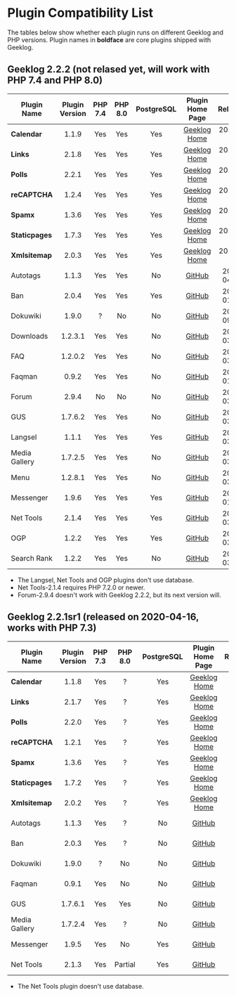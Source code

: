 # Plugin Compatibility List
The tables below show whether each plugin runs on different Geeklog and PHP versions.  Plugin names in **boldface** are core plugins shipped with Geeklog.


## Geeklog 2.2.2 (not relased yet, will work with PHP 7.4 and PHP 8.0) ##
|      Plugin Name|Plugin Version|PHP 7.4|PHP 8.0|PostgreSQL|                                         Plugin Home Page|  Released|
|             ----|         :---:|  :---:|  :---:|     :---:|                                                    :---:|     :---:|
|     **Calendar**|         1.1.9|    Yes|    Yes|       Yes|                  [Geeklog Home](https://www.geeklog.net)|2022-??-??|
|        **Links**|         2.1.8|    Yes|    Yes|       Yes|                  [Geeklog Home](https://www.geeklog.net)|2022-??-??|
|        **Polls**|         2.2.1|    Yes|    Yes|       Yes|                  [Geeklog Home](https://www.geeklog.net)|2022-??-??|
|    **reCAPTCHA**|         1.2.4|    Yes|    Yes|       Yes|                  [Geeklog Home](https://www.geeklog.net)|2022-??-??|
|        **Spamx**|         1.3.6|    Yes|    Yes|       Yes|                  [Geeklog Home](https://www.geeklog.net)|2022-??-??|
|  **Staticpages**|         1.7.3|    Yes|    Yes|       Yes|                  [Geeklog Home](https://www.geeklog.net)|2022-??-??|
|   **Xmlsitemap**|         2.0.3|    Yes|    Yes|       Yes|                  [Geeklog Home](https://www.geeklog.net)|2022-??-??|
|         Autotags|         1.1.3|    Yes|    Yes|        No|    [GitHub](https://github.com/Geeklog-Plugins/autotags)|2020-04-18|
|              Ban|         2.0.4|    Yes|    Yes|       Yes|         [GitHub](https://github.com/Geeklog-Plugins/ban)|2022-01-20|
|         Dokuwiki|         1.9.0|      ?|     No|        No|    [GitHub](https://github.com/Geeklog-Plugins/dokuwiki)|2016-09-18|
|        Downloads|       1.2.3.1|    Yes|    Yes|        No|   [GitHub](https://github.com/Geeklog-Plugins/downloads)|2022-03-08|
|              FAQ|       1.2.0.2|    Yes|    Yes|        No|         [GitHub](https://github.com/Geeklog-Plugins/faq)|2022-03-10|
|           Faqman|         0.9.2|    Yes|    Yes|        No|      [GitHub](https://github.com/Geeklog-Plugins/faqman)|2022-01-18|
|            Forum|         2.9.4|     No|     No|        No|       [GitHub](https://github.com/Geeklog-Plugins/forum)|2020-03-13|
|              GUS|       1.7.6.2|    Yes|    Yes|        No|         [GitHub](https://github.com/Geeklog-Plugins/gus)|2022-03-10|
|          Langsel|         1.1.1|    Yes|    Yes|       Yes|     [GitHub](https://github.com/Geeklog-Plugins/langsel)|2022-03-10|
|    Media Gallery|       1.7.2.5|    Yes|    Yes|        No|[GitHub](https://github.com/Geeklog-Plugins/mediagallery)|2022-03-10|
|             Menu|       1.2.8.1|    Yes|    Yes|        No|        [GitHub](https://github.com/Geeklog-Plugins/menu)|2022-03-10|
|        Messenger|         1.9.6|    Yes|    Yes|       Yes|   [GitHub](https://github.com/Geeklog-Plugins/messenger)|2022-01-18|
|        Net Tools|         2.1.4|    Yes|    Yes|       Yes|    [GitHub](https://github.com/Geeklog-Plugins/nettools)|2022-03-11|
|              OGP|         1.2.2|    Yes|    Yes|       Yes|         [GitHub](https://github.com/Geeklog-Plugins/ogp)|2022-03-10|
|      Search Rank|         1.2.2|    Yes|    Yes|        No|  [GitHub](https://github.com/Geeklog-Plugins/searchrank)|2022-03-08|

* The Langsel, Net Tools and OGP plugins don't use database.
* Net Tools-2.1.4 requires PHP 7.2.0 or newer.
* Forum-2.9.4 doesn't work with Geeklog 2.2.2, but its next version will.

## Geeklog 2.2.1sr1 (released on 2020-04-16, works with PHP 7.3) ##
|      Plugin Name|Plugin Version|PHP 7.3|PHP 8.0|PostgreSQL|                                         Plugin Home Page|  Released|
|             ----|         :---:|  :---:|  :---:|     :---:|                                                    :---:|     :---:|
|     **Calendar**|         1.1.8|    Yes|      ?|       Yes|                  [Geeklog Home](https://www.geeklog.net)|2020-04-16|
|        **Links**|         2.1.7|    Yes|      ?|       Yes|                  [Geeklog Home](https://www.geeklog.net)|2020-04-16|
|        **Polls**|         2.2.0|    Yes|      ?|       Yes|                  [Geeklog Home](https://www.geeklog.net)|2020-04-16|
|    **reCAPTCHA**|         1.2.1|    Yes|      ?|       Yes|                  [Geeklog Home](https://www.geeklog.net)|2020-04-16|
|        **Spamx**|         1.3.6|    Yes|      ?|       Yes|                  [Geeklog Home](https://www.geeklog.net)|2020-04-16|
|  **Staticpages**|         1.7.2|    Yes|      ?|       Yes|                  [Geeklog Home](https://www.geeklog.net)|2020-04-16|
|   **Xmlsitemap**|         2.0.2|    Yes|      ?|       Yes|                  [Geeklog Home](https://www.geeklog.net)|2020-04-16|
|         Autotags|         1.1.3|    Yes|      ?|        No|    [GitHub](https://github.com/Geeklog-Plugins/autotags)|2020-04-18|
|              Ban|         2.0.3|    Yes|      ?|        No|         [GitHub](https://github.com/Geeklog-Plugins/ban)|2019-09-28|
|         Dokuwiki|         1.9.0|      ?|     No|        No|    [GitHub](https://github.com/Geeklog-Plugins/dokuwiki)|2016-09-18|
|           Faqman|         0.9.1|    Yes|     No|        No|      [GitHub](https://github.com/Geeklog-Plugins/faqman)|2018-06-07|
|              GUS|       1.7.6.1|    Yes|    Yes|        No|         [GitHub](https://github.com/Geeklog-Plugins/gus)|2020-04-28|
|    Media Gallery|       1.7.2.4|    Yes|      ?|        No|[GitHub](https://github.com/Geeklog-Plugins/mediagallery)|2020-06-09|
|        Messenger|         1.9.5|    Yes|     No|       Yes|   [GitHub](https://github.com/Geeklog-Plugins/messenger)|2020-06-09|
|        Net Tools|         2.1.3|    Yes|Partial|       Yes|    [GitHub](https://github.com/Geeklog-Plugins/nettools)|2020-04-20|

* The Net Tools plugin doesn't use database.
